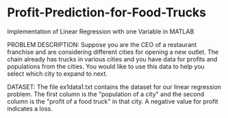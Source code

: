 # Profit-Prediction-for-Food-Trucks
Implementation of Linear Regression with one Variable in MATLAB

PROBLEM DESCRIPTION:
Suppose you are the CEO of a restaurant franchise and are considering different cities for opening a new
outlet. The chain already has trucks in various cities and you have data for
profits and populations from the cities.
You would like to use this data to help you select which city to expand
to next.

DATASET:
The file ex1data1.txt contains the dataset for our linear regression problem. The first column is the "population of a city" and the second column is
the "profit of a food truck" in that city. A negative value for profit indicates a loss.

